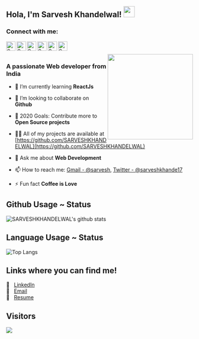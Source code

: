 ## Hola, I'm <a>Sarvesh Khandelwal!</a> <img src="https://raw.githubusercontent.com/MartinHeinz/MartinHeinz/master/wave.gif" width="30px">

### Connect with me: <!--<img src="https://github.com/viraldevpb/viraldevpb/blob/master/Assets/Handshake.gif" height="35px">-->
<a href="https://twitter.com/SarveshKhande16">
  <img align="left" alt="Sarvesh's Twitter" width="25px" src="https://cdn.jsdelivr.net/npm/simple-icons@v3/icons/twitter.svg" />
</a>
<a href="https://www.linkedin.com/in/sarvesh-khandelwal-206b171a7/">
  <img align="left" alt="Sarvesh's Linkdein" width="25px" src="https://cdn.jsdelivr.net/npm/simple-icons@v3/icons/linkedin.svg" />
</a>
<a href="https://github.com/SARVESHKHANDELWAL">
  <img align="left" alt="Sarvesh's Github" width="25px" src="https://cdn.jsdelivr.net/npm/simple-icons@v3/icons/github.svg" />
</a>
<a href="https://instagram.com/SARVESHKHANDELWAL_21">
  <img align="left" alt="Sarvesh's Instagram" width="25px" src="https://cdn.jsdelivr.net/npm/simple-icons@v3/icons/instagram.svg" />
</a>
<a href="https://www.facebook.com/sarvesh.khandelwal.904">
  <img align="left" alt="Sarvesh's Facebook" width="25px" src="https://cdn.jsdelivr.net/npm/simple-icons@v3/icons/facebook.svg" />
</a>
<a href="https://www.youtube.com/channel/UCUsm4CzN7eCAnuG-alfY7vw">
  <img align="left" alt="Sarvesh's Youtube" width="25px" src="https://cdn.jsdelivr.net/npm/simple-icons@v3/icons/youtube.svg" />
</a>

<br/>
<br/>

<img align='right' src="https://media.giphy.com/media/M9gbBd9nbDrOTu1Mqx/giphy.gif" width="230">

### A passionate Web developer from India

- 🌱 I’m currently learning **ReactJs**

- 👯 I’m looking to collaborate on **Github**

- 🥅 2020 Goals: Contribute more to **Open Source projects**

- 👨‍💻 All of my projects are available at [https://github.com/SARVESHKHANDELWAL](https://github.com/SARVESHKHANDELWAL)

- 💬 Ask me about **Web Development**

- 📫 How to reach me: [Gmail - @sarvesh](mailto:sarveshk21122001@gmail.com), [Twitter - @sarveshkhande17](https://twitter.com/sarveshkhande17)

- ⚡ Fun fact **Coffee is Love**

## Github Usage ~ Status 
![SARVESHKHANDELWAL's github stats](https://github-readme-stats.aemiej.vercel.app/api?username=SARVESHKHANDELWAL&show_icons=true&hide_border=true&theme=dark&private=true) 

## Language Usage ~ Status
![Top Langs](https://github-readme-stats.aemiej.vercel.app/api/top-langs/?username=SARVESHKHANDELWAL&theme=dark&layout=compact&show_icons=true&hide_border=true&private=true)

## Links where you can find me! 
:pushpin: &nbsp; [LinkedIn](https://www.linkedin.com/in/sarvesh-khandelwal-206b171a7/)  
:pushpin: &nbsp; [Email](mailto:sarveshk21122001@gmail.com)  
:pushpin: &nbsp; <a href="https://drive.google.com/file/d/1H7gmeQIc0zknS3czW-Qy5xBli3SE4Ovw/view?usp=sharing">Resume</a>

## Visitors
 <img src="https://profile-counter.glitch.me/SARVESHKHANDELWAL/count.svg" />
